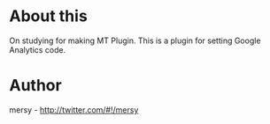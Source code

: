 # About this
On studying for making MT Plugin.
This is a plugin for setting Google Analytics code.

# Author
mersy - http://twitter.com/#!/mersy
